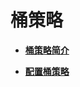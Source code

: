 # 桶策略<a name="zh-cn_topic_0086375579"></a>

-   **[桶策略简介](桶策略简介.md)**  

-   **[配置桶策略](配置桶策略.md)**  


